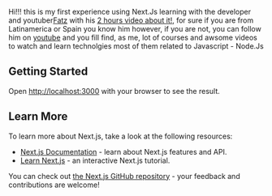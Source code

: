 Hi!!! this is my first experience using Next.Js learning with the developer and youtuber[Fatz](https://github.com/fazt) with his [2 hours video about it!](https://www.youtube.com/watch?v=Ywj6YGgE5RI&list=PLo5lAe9kQrwqPBOPX_Usxe123P_-VngDn&ab_channel=FaztCode), for sure if you are from Latinamerica or Spain you know him however, if you are not, you can follow him on [youtube](https://www.youtube.com/fazttech) and you fill find, as me, lot of courses and awsome videos to watch and learn technolgies most of them related to Javascript - Node.Js

## Getting Started

Open [http://localhost:3000](http://localhost:3000) with your browser to see the result.

## Learn More

To learn more about Next.js, take a look at the following resources:

- [Next.js Documentation](https://nextjs.org/docs) - learn about Next.js features and API.
- [Learn Next.js](https://nextjs.org/learn) - an interactive Next.js tutorial.

You can check out [the Next.js GitHub repository](https://github.com/vercel/next.js/) - your feedback and contributions are welcome!